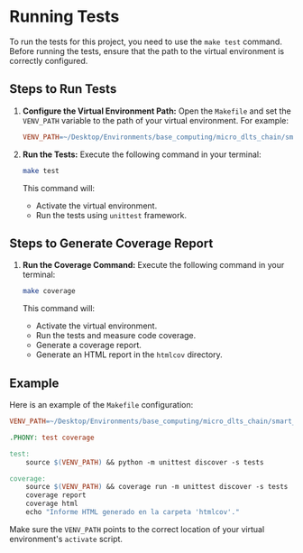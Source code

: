 # Running Tests

To run the tests for this project, you need to use the `make test` command. Before running the tests, ensure that the path to the virtual environment is correctly configured.

## Steps to Run Tests

1. **Configure the Virtual Environment Path:**
    Open the `Makefile` and set the `VENV_PATH` variable to the path of your virtual environment. For example:
    ```makefile
    VENV_PATH=~/Desktop/Environments/base_computing/micro_dlts_chain/smart_contracts_client/bin/activate
    ```

2. **Run the Tests:**
    Execute the following command in your terminal:
    ```sh
    make test
    ```

    This command will:
    - Activate the virtual environment.
    - Run the tests using `unittest` framework.

## Steps to Generate Coverage Report

1. **Run the Coverage Command:**
    Execute the following command in your terminal:
    ```sh
    make coverage
    ```

    This command will:
    - Activate the virtual environment.
    - Run the tests and measure code coverage.
    - Generate a coverage report.
    - Generate an HTML report in the `htmlcov` directory.

## Example

Here is an example of the `Makefile` configuration:
```makefile
VENV_PATH=~/Desktop/Environments/base_computing/micro_dlts_chain/smart_contracts_client/bin/activate

.PHONY: test coverage

test:
    source $(VENV_PATH) && python -m unittest discover -s tests

coverage:
    source $(VENV_PATH) && coverage run -m unittest discover -s tests
    coverage report
    coverage html
    echo "Informe HTML generado en la carpeta 'htmlcov'."
```

Make sure the `VENV_PATH` points to the correct location of your virtual environment's `activate` script.
